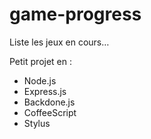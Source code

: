game-progress
=============

Liste les jeux en cours…

Petit projet en :

- Node.js
- Express.js
- Backdone.js
- CoffeeScript
- Stylus

